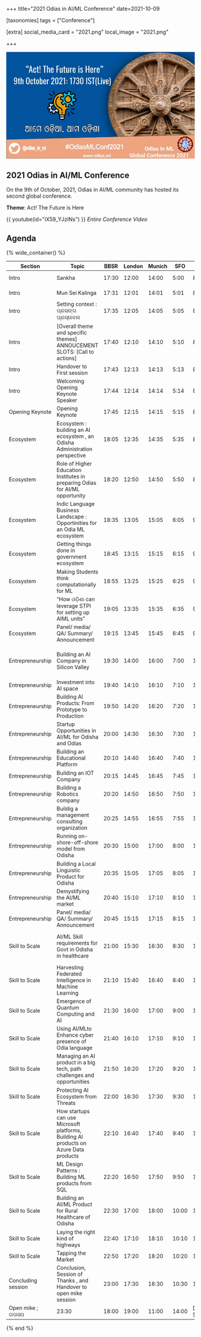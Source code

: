 +++
title="2021 Odias in AI/ML Conference"
date=2021-10-09

[taxonomies]
tags = ["Conference"]

[extra]
social_media_card = "2021.png"
local_image = "2021.png"

+++

![Odias in AI/ML Conference 2021](2021.png)

## 2021 Odias in AI/ML Conference

On the 9th of October, 2021, Odias in AI/ML community has hosted its second global conference.

**Theme**: Act! The Future is Here

{{ youtube(id="iX59_YJzINs") }}
_Entire Conference Video_

## Agenda

{% wide_container() %}

| Section            | Topic                                                                                 | BBSR  | London | Munich | SFO   | NY           | Speakers                                | Moderators                               |
| ------------------ | ------------------------------------------------------------------------------------- | ----- | ------ | ------ | ----- | ------------ | --------------------------------------- | ---------------------------------------- |
| Intro              | Sankha                                                                                | 17:30 | 12:00  | 14:00  | 5:00  | 8:00         | Sankha                                  | Shyamanuja Das                           |
| Intro              | Mun Sei Kalinga                                                                       | 17:31 | 12:01  | 14:01  | 5:01  | 8:01         | Mu Sei Kalinga Audio Play               |                                          |
| Intro              | Setting context : ପ୍ରସଙ୍ଗ ପ୍ରସ୍ତାବନା                                                  | 17:35 | 12:05  | 14:05  | 5:05  | 8:05         | Anjan Kumar Panda                       |                                          |
| Intro              | [Overall theme and specific themes] ANNOUCEMENT SLOTS: [Call to actions]              | 17:40 | 12:10  | 14:10  | 5:10  | 8:10         | Abhijeet Parida                         |                                          |
| Intro              | Handover to First session                                                             | 17:43 | 12:13  | 14:13  | 5:13  | 8:13         | Anjan Kumar Panda                       |                                          |
| Intro              | Welcoming Opening Keynote Speaker                                                     | 17:44 | 12:14  | 14:14  | 5:14  | 8:14         | Shyamanuja Das                          |                                          |
| Opening Keynote    | Opening Keynote                                                                       | 17:45 | 12:15  | 14:15  | 5:15  | 8:15         | Dr. Amar Pattnaik                       |                                          |
| Ecosystem          | Ecosystem : building an AI ecosystem , an Odisha Administration perspective           | 18:05 | 12:35  | 14:35  | 5:35  | 8:35         | Manoj Mishra                            |                                          |
| Ecosystem          | Role of Higher Education Institutes in preparing Odias for AI/ML opportunity          | 18:20 | 12:50  | 14:50  | 5:50  | 8:50         | Dr. Ashok Kumar Mahapatra               |                                          |
| Ecosystem          | Indic Language Business Landscape : Opportinities for an Odia ML ecosystem            | 18:35 | 13:05  | 15:05  | 6:05  | 9:05         | Arvind Pani                             |                                          |
| Ecosystem          | Getting things done in government ecosystem                                           | 18:45 | 13:15  | 15:15  | 6:15  | 9:15         | Debabrata Nayak                         |                                          |
| Ecosystem          | Making Students think computationally for ML                                          | 18:55 | 13:25  | 15:25  | 6:25  | 9:25         | Prof. Dr. Suprava Pattanaik             |                                          |
| Ecosystem          | “How ଓଡ଼ିଶା can leverage STPI for setting up AIML units”                              | 19:05 | 13:35  | 15:35  | 6:35  | 9:35         | Manas Panda                             |                                          |
| Ecosystem          | Panel/ media/ QA/ Summary/ Announcement                                               | 19:15 | 13:45  | 15:45  | 6:45  | 9:45         | Panel/ media/ QA/ Summary/ Announcement |                                          |
| Entrepreneurship   | Building an AI Company in Silicon Valley                                              | 19:30 | 14:00  | 16:00  | 7:00  | 10:00        | Prasanta Behera                         | Anjan Kumar Panda & Santosh Panda        |
| Entrepreneurship   | Investment into AI space                                                              | 19:40 | 14:10  | 16:10  | 7:10  | 10:10        | Priyanka Pani                           |                                          |
| Entrepreneurship   | Building AI Products: From Prototype to Production                                    | 19:50 | 14:20  | 16:20  | 7:20  | 10:20        | Amarjeet Sahoo                          |                                          |
| Entrepreneurship   | Startup Opportunities in AI/ML for Odisha and Odias                                   | 20:00 | 14:30  | 16:30  | 7:30  | 10:30        | Dr Manisha Acharya                      |                                          |
| Entrepreneurship   | Building an Educational Platform                                                      | 20:10 | 14:40  | 16:40  | 7:40  | 10:40        | Chandrahas Panigrahi                    |                                          |
| Entrepreneurship   | Building an IOT Company                                                               | 20:15 | 14:45  | 16:45  | 7:45  | 10:45        | Sambit Prasad Kar                       |                                          |
| Entrepreneurship   | Building a Robotics company                                                           | 20:20 | 14:50  | 16:50  | 7:50  | 10:50        | SakyaSingh Mohapatra                    |                                          |
| Entrepreneurship   | Buildig a management consulting organization                                          | 20:25 | 14:55  | 16:55  | 7:55  | 10:55        | Manoj Kumar Nayak                       |                                          |
| Entrepreneurship   | Running on-shore-off-shore model from Odisha                                          | 20:30 | 15:00  | 17:00  | 8:00  | 11:00        | Sam Biswal                              |                                          |
| Entrepreneurship   | Building a Local Linguistic Product for Odisha                                        | 20:35 | 15:05  | 17:05  | 8:05  | 11:05        | Akash Roshan Mund                       |                                          |
| Entrepreneurship   | Demystifying the AI/ML market                                                         | 20:40 | 15:10  | 17:10  | 8:10  | 11:10        | Chidananda Khatua                       |                                          |
| Entrepreneurship   | Panel/ media/ QA/ Summary/ Announcement                                               | 20:45 | 15:15  | 17:15  | 8:15  | 11:15        | QA/Summary/Panel Disc                   |                                          |
| Skill to Scale     | AI/ML Skill requirements for Govt in Odisha in healthcare                             | 21:00 | 15:30  | 16:30  | 8:30  | 11:30        | Dr Sanghamitra Pati                     | Dr. Pragyasmita Nayak & Kirtisundar Sahu |
| Skill to Scale     | Harvesting Federated Intelligence in Machine Learning                                 | 21:10 | 15:40  | 16:40  | 8:40  | 11:40        | Prof. Prasant Mohapatra                 |                                          |
| Skill to Scale     | Emergence of Quantum Computing and AI                                                 | 21:30 | 16:00  | 17:00  | 9:00  | 12:00        | Sudeepta Maharana                       |                                          |
| Skill to Scale     | Using AI/MLto Enhance cyber presence of Odia language                                 | 21:40 | 16:10  | 17:10  | 9:10  | 12:10        | Manoj Patra                             |                                          |
| Skill to Scale     | Managing an AI product in a big tech, path challenges and opportunities               | 21:50 | 16:20  | 17:20  | 9:20  | 12:20        | Debu Panda                              |                                          |
| Skill to Scale     | Protecting AI Ecosystem from Threats                                                  | 22:00 | 16:30  | 17:30  | 9:30  | 12:30        | Swati Satpathy                          |                                          |
| Skill to Scale     | How startups can use Microsoft platforms, Building AI products on Azure Data products | 22:10 | 16:40  | 17:40  | 9:40  | 12:40        | Sunil Sabat                             |                                          |
| Skill to Scale     | ML Design Patterns : Building ML products from SQL                                    | 22:20 | 16:50  | 17:50  | 9:50  | 12:50        | Valliappa Lakshmanan                    |                                          |
| Skill to Scale     | Building an AI/ML Product for Rural Healthcare of Odisha                              | 22:30 | 17:00  | 18:00  | 10:00 | 13:00        | Dr Aviseka Acharya                      |                                          |
| Skill to Scale     | Laying the right kind of highways                                                     | 22:40 | 17:10  | 18:10  | 10:10 | 13:10        | Vivek Pani                              |                                          |
| Skill to Scale     | Tapping the Market                                                                    | 22:50 | 17:20  | 18:20  | 10:20 | 13:20        | Ambika Sukla                            |                                          |
| Concluding session | Conclusion, Session of Thanks , and Handover to open mike session                     | 23:00 | 17:30  | 18:30  | 10:30 | 13:30        | Pradeepta Mishra                        |                                          |
| Open mike ; ଗପସପ   | 23:30                                                                                 | 18:00 | 19:00  | 11:00  | 14:00 | Damodar Sahu |                                         |

{% end %}